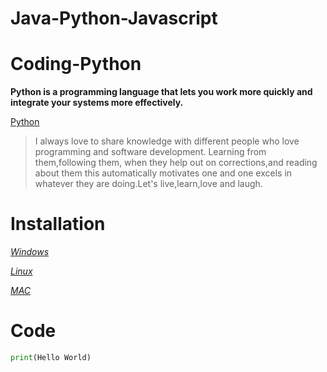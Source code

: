 # Java-Python-Javascript

# Coding-Python

__Python is a programming language that lets you work more quickly and integrate your systems more effectively.__

[Python](https://www.python.org/doc/)

 >I always love to share knowledge with different people who love programming and software development. Learning from them,following them, when they help out on corrections,and reading about them this automatically motivates one and one excels in whatever they are doing.Let's live,learn,love and laugh.

 # Installation

[*Windows*](https://www.ics.uci.edu/~pattis/common/handouts/pythoneclipsejava/python.html)

[*Linux*](https://docs.python-guide.org/starting/install3/linux/)

[*MAC*](https://docs.python-guide.org/starting/install3/osx/)

# Code

```Python
print(Hello World)
```